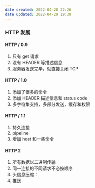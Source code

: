 ```yaml
---
date created: 2022-04-28 22:26
date updated: 2022-04-29 19:30
---
```


### HTTP 发展

#### HTTP / 0.9

1. 只有 get 请求
2. 没有 HEADER 等描述信息
3. 服务器发送完毕，就直接关闭 TCP

#### HTTP / 1.0

1. 添加了很多的命令
2. 添加 HEADER 描述信息和 status code
3. 多字符集支持，多部分发送，缓存和权限

#### HTTP / 1.1

1. 持久连接
2. pipeline
3. 增加 host 和一些命令

#### HTTP 2

1. 所有数据以二进制传输
2. 同一连接的不同请求不必按顺序
3. 头信息压缩：
4. 推送